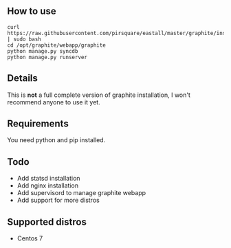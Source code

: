 ## How to use
```shell
curl https://raw.githubusercontent.com/pirsquare/eastall/master/graphite/install.sh | sudo bash
cd /opt/graphite/webapp/graphite
python manage.py syncdb
python manage.py runserver
```


## Details

This is **not** a full complete version of graphite installation, I won't recommend anyone to use it yet.


## Requirements
You need python and pip installed.


## Todo
- Add statsd installation
- Add nginx installation
- Add supervisord to manage graphite webapp
- Add support for more distros


## Supported distros
- Centos 7
